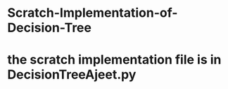 # Scratch-Implementation-of-Decision-Tree
# the scratch implementation file is in DecisionTreeAjeet.py
